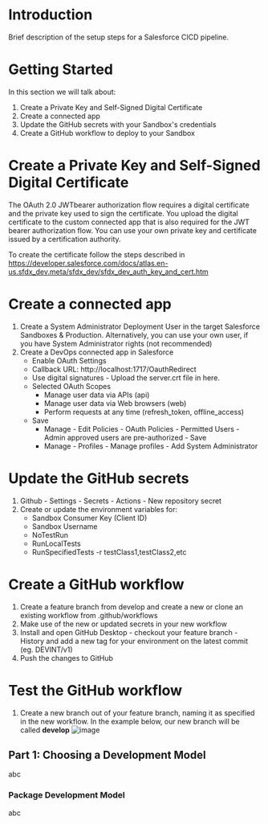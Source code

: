 # Introduction 
Brief description of the setup steps for a Salesforce CICD pipeline.

# Getting Started
In this section we will talk about:
1.  Create a Private Key and Self-Signed Digital Certificate
2.	Create a connected app
3.	Update the GitHub secrets with your Sandbox's credentials
4.	Create a GitHub workflow to deploy to your Sandbox


# Create a Private Key and Self-Signed Digital Certificate
The OAuth 2.0 JWTbearer authorization flow requires a digital certificate and the private key used to sign the certificate. You upload the digital certificate to the custom connected app that is also required for the JWT bearer authorization flow. You can use your own private key and certificate issued by a certification authority. 

To create the certificate follow the steps described in https://developer.salesforce.com/docs/atlas.en-us.sfdx_dev.meta/sfdx_dev/sfdx_dev_auth_key_and_cert.htm

# Create a connected app
  1. Create a System Administrator Deployment User in the target Salesforce Sandboxes & Production. 
  Alternatively, you can use your own user, if you have System Administrator rights (not recommended)
  3. Create a DevOps connected app in Salesforce
      - Enable OAuth Settings
      - Callback URL: http://localhost:1717/OauthRedirect
      - Use digital signatures - Upload the server.crt file in here.
      - Selected OAuth Scopes	
        * Manage user data via APIs (api)
        *	Manage user data via Web browsers (web)
        * Perform requests at any time (refresh_token, offline_access)
      - Save
        * Manage - Edit Policies - OAuth Policies - Permitted Users - Admin approved users are pre-authorized - Save
        * Manage - Profiles - Manage profiles - Add System Administrator


# Update the GitHub secrets
1. Github - Settings - Secrets - Actions - New repository secret
2. Create or update the environment variables for:
    - Sandbox Consumer Key (Client ID)
    - Sandbox Username
    - NoTestRun
    - RunLocalTests
    - RunSpecifiedTests -r testClass1,testClass2,etc

# Create a GitHub workflow
1. Create a feature branch from develop and create a new or clone an existing workflow from .github/workflows
2. Make use of the new or updated secrets in your new workflow
3. Install and open GitHub Desktop - checkout your feature branch - History and add a new tag for your environment on the latest commit (eg. DEVINT/v1)
4. Push the changes to GitHub

# Test the GitHub workflow
1. Create a new branch out of your feature branch, naming it as specified in the new workflow. In the example below, our new branch will be called **develop**
![image](https://user-images.githubusercontent.com/48366727/164461682-d10cc756-399a-4eb0-b296-7a068d33cee5.png)




## Part 1: Choosing a Development Model

abc

### Package Development Model

abc
